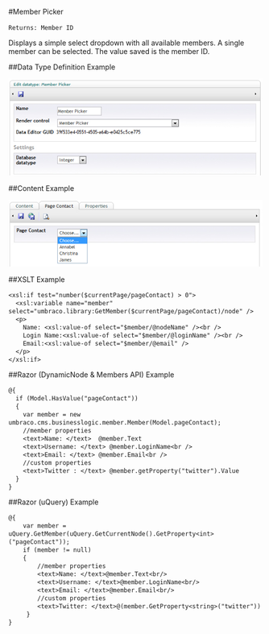 #Member Picker

`Returns: Member ID`

Displays a simple select dropdown with all available members. A single member can be selected. The value saved is the member ID.

##Data Type Definition Example

![Media Picker Data Type Definition](images/Member-Picker-DataType.jpg?raw=true)

##Content Example 

![Memebr Picker Content](images/Member-Picker-Content.jpg?raw=true)

##XSLT Example

	<xsl:if test="number($currentPage/pageContact) > 0">  
	  <xsl:variable name="member" select="umbraco.library:GetMember($currentPage/pageContact)/node" />
	  <p>
	    Name: <xsl:value-of select="$member/@nodeName" /><br />
	    Login Name:<xsl:value-of select="$member/@loginName" /><br />
	    Email:<xsl:value-of select="$member/@email" />  
	  </p>
	</xsl:if>

##Razor (DynamicNode & Members API) Example

	@{
	  if (Model.HasValue("pageContact"))
	  {
	    var member = new umbraco.cms.businesslogic.member.Member(Model.pageContact);  
	    //member properties
	    <text>Name: </text>  @member.Text
	    <text>Username: </text> @member.LoginName<br />
	    <text>Email: </text> @member.Email<br />  
	    //custom properties
	    <text>Twitter : </text> @member.getProperty("twitter").Value
	  }
	}

##Razor (uQuery) Example

	@{
		var member = uQuery.GetMember(uQuery.GetCurrentNode().GetProperty<int>("pageContact"));
	    if (member != null)
	    {
	    	//member properties
	        <text>Name: </text>@member.Text<br/>
	        <text>Username: </text>@member.LoginName<br/>
	        <text>Email: </text>@member.Email<br/>
	        //custom properties
	        <text>Twitter: </text>@(member.GetProperty<string>("twitter"))
	     }
	}
